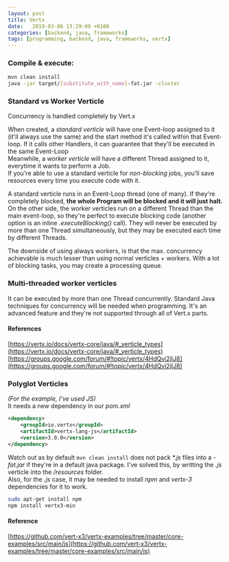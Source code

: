 ```yaml
---
layout: post
title: Vertx
date:   2019-03-06 13:29:00 +0100
categories: [backend, java, frameworks]
tags: [programming, backend, java, frameworks, vertx]
---
```


### Compile & execute:  
``` bash
mvn clean install  
java -jar target/[substitute_with_name]-fat.jar -cluster
```

### Standard vs Worker Verticle
Concurrency is handled completely by Vert.x  

When created, a _standard verticle_ will have one Event-loop assigned to it (it'll always use the same) and the start method it's called within that Event-loop.
If it calls other Handlers, it can guarantee that they'll be executed in the same Event-Loop  
Meanwhile, a _worker verticle_ will have a different Thread assigned to it, everytime it wants to perform a Job.  
If you're able to use a standard verticle for _non-blocking_ jobs, you'll save resources every time you execute code with it.  

A standard verticle runs in an Event-Loop thread (one of many). If they're completely blocked, **the whole Program will be blocked and it will just halt.**
On the other side, the worker verticles run on a different Thread than the main event-loop, so they're perfect to execute blocking code (another option is an inline _.executeBlocking()_ call). They will never be executed by more than one Thread simultaneously, but they may be executed each time by different Threads.

The downside of using always workers, is that the max. concurrency achievable is much lesser than using normal verticles + workers. With a lot of blocking tasks, you may create a processing queue.
<!--more-->
### Multi-threaded worker verticles  
It can be executed by more than one Thread concurrently. Standard Java techniques for concurrency will be needed when programming. It's an advanced feature and they're not supported through all of Vert.x parts.   

#### References  
[https://vertx.io/docs/vertx-core/java/#_verticle_types](https://vertx.io/docs/vertx-core/java/#_verticle_types)  
[https://groups.google.com/forum/#!topic/vertx/4HdQvi2jIJ8](https://groups.google.com/forum/#!topic/vertx/4HdQvi2jIJ8)

### Polyglot Verticles  
_(For the example, I've used JS)_  
It needs a new dependency in our _pom.xml_
``` xml
<dependency>
    <groupId>io.vertx</groupId>
    <artifactId>vertx-lang-js</artifactId>
    <version>3.0.0</version>
</dependency>
```  
Watch out as by default `mvn clean install` does not pack _*.js_ files into a _-fat.jar_ if they're in a default java package. I've solved this, by writting the _.js_ verticle into the _/resources_ folder.  
Also, for the _.js_ case, it may be needed to install _npm_ and _vertx-3_ dependencies for it to work.  
``` bash
sudo apt-get install npm
npm install vertx3-min
```  
#### Reference  
[https://github.com/vert-x3/vertx-examples/tree/master/core-examples/src/main/js](https://github.com/vert-x3/vertx-examples/tree/master/core-examples/src/main/js)
